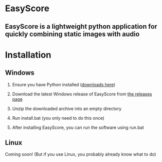 # EasyScore

## EasyScore is a lightweight python application for quickly combining static images with audio


# Installation

## Windows

1. Ensure you have Python installed ([downloads here](https://www.python.org/downloads/))

2. Download the latest Windows release of EasyScore from [the releases page](https://github.com/NateWebber/EasyScore/releases)

3. Unzip the downloaded archive into an empty directory

4. Run install.bat (you only need to do this once)

5. After installing EasyScore, you can run the software using run.bat

## Linux

Coming soon! (But if you use Linux, you probably already know what to do)